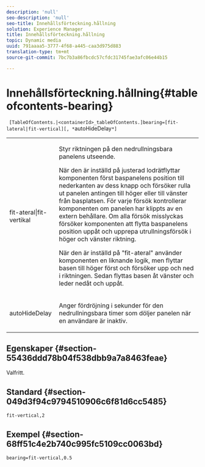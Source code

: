 ```yaml
---
description: 'null'
seo-description: 'null'
seo-title: Innehållsförteckning.hållning
solution: Experience Manager
title: Innehållsförteckning.hållning
topic: Dynamic media
uuid: 791aaaa5-3777-4f68-a445-caa3d975d883
translation-type: tm+mt
source-git-commit: 7bc7b3a86fbcdc57cfdc31745fae3afc06e44b15

---
```



# Innehållsförteckning.hållning{#tableofcontents-bearing}

` [TableOfContents.|<containerId>_tableOfContents.]bearing=[fit-lateral|fit-vertical][, *`autoHideDelay`*]`

<table id="table_5151E6EA076C4AAD8D952A09E1F17C44"> 
 <tbody> 
  <tr> 
   <td> <p> <span class="codeph"> fit-ateral|fit-vertikal</span> </p> </td> 
   <td> <p> Styr riktningen på den nedrullningsbara panelens utseende. </p> <p>När den är inställd på <span class="codeph"> justerad lodrät</span>flyttar komponenten först baspanelens position till nederkanten av dess knapp och försöker rulla ut panelen antingen till höger eller till vänster från basplatsen. För varje försök kontrollerar komponenten om panelen har klippts av en extern behållare. Om alla försök misslyckas försöker komponenten att flytta baspanelens position uppåt och upprepa utrullningsförsök i höger och vänster riktning. </p> <p>När den är inställd på <span class="codeph"> "fit-ateral</span>" använder komponenten en liknande logik, men flyttar basen till höger först och försöker upp och ned i riktningen. Sedan flyttas basen åt vänster och leder nedåt och uppåt. </p> </td> 
  </tr> 
  <tr> 
   <td> <p> <span class="codeph"><span class="varname"> autoHideDelay</span></span> </p> </td> 
   <td> <p> Anger fördröjning i sekunder för den nedrullningsbara timer som döljer panelen när en användare är inaktiv. </p> </td> 
  </tr> 
 </tbody> 
</table>

## Egenskaper {#section-55436ddd78b04f538dbb9a7a8463feae}

Valfritt.

## Standard {#section-049d3f94c9794510906c6f81d6cc5485}

`fit-vertical,2`

## Exempel {#section-68ff51c4e2b740c995fc5109cc0063bd}

`bearing=fit-vertical,0.5`
